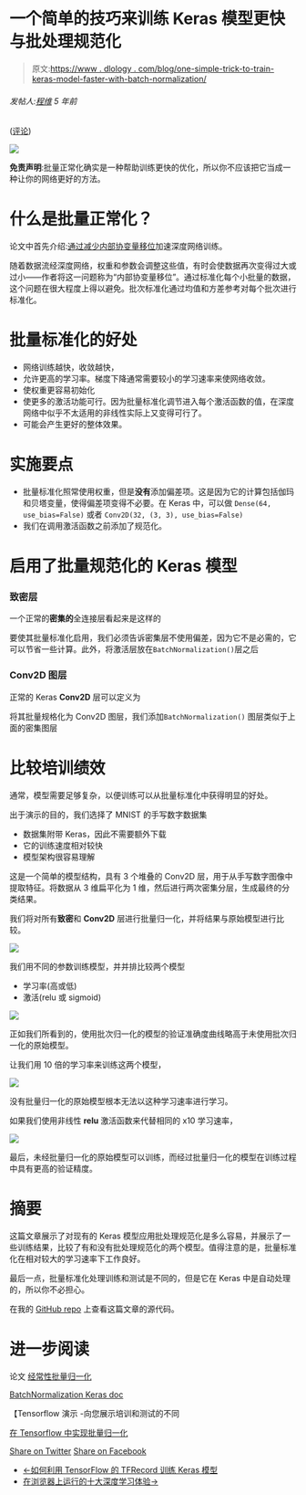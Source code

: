 # 一个简单的技巧来训练 Keras 模型更快与批处理规范化

> 原文:[https://www . dlology . com/blog/one-simple-trick-to-train-keras-model-faster-with-batch-normalization/](https://www.dlology.com/blog/one-simple-trick-to-train-keras-model-faster-with-batch-normalization/)

###### 发帖人:[程维](/blog/author/Chengwei/) 5 年前

([评论](/blog/one-simple-trick-to-train-keras-model-faster-with-batch-normalization/#disqus_thread))

![](../Images/4ecba69c66db8e60c36d0364cb3718a3.png)

**免责声明**:批量正常化确实是一种帮助训练更快的优化，所以你不应该把它当成一种让你的网络更好的方法。

# 什么是批量正常化？

论文中首先介绍:[通过减少内部协变量移位](https://arxiv.org/pdf/1502.03167.pdf)加速深度网络训练。

随着数据流经深度网络，权重和参数会调整这些值，有时会使数据再次变得过大或过小——作者将这一问题称为“内部协变量移位”。通过标准化每个小批量的数据，这个问题在很大程度上得以避免。批次标准化通过均值和方差参考对每个批次进行标准化。

# 批量标准化的好处

*   网络训练越快，收敛越快，
*   允许更高的学习率。梯度下降通常需要较小的学习速率来使网络收敛。
*   使权重更容易初始化
*   使更多的激活功能可行。因为批量标准化调节进入每个激活函数的值，在深度网络中似乎不太适用的非线性实际上又变得可行了。
*   可能会产生更好的整体效果。

# 实施要点

*   批量标准化照常使用权重，但是**没有**添加偏差项。这是因为它的计算包括伽玛和贝塔变量，使得偏差项变得不必要。在 Keras 中，可以做  `Dense(64, use_bias=False)` 或者  `Conv2D(32, (3, 3), use_bias=False)`
*   我们在调用激活函数之前添加了规范化。

# 启用了批量规范化的 Keras 模型

### 致密层

一个正常的**密集的**全连接层看起来是这样的

要使其批量标准化启用，我们必须告诉密集层不使用偏差，因为它不是必需的，它可以节省一些计算。此外，将激活层放在`BatchNormalization()`层之后

### Conv2D 图层

正常的 Keras **Conv2D** 层可以定义为

将其批量规格化为 Conv2D 图层，我们添加`BatchNormalization()` 图层类似于上面的密集图层

# 比较培训绩效

通常，模型需要足够复杂，以便训练可以从批量标准化中获得明显的好处。

出于演示的目的，我们选择了 MNIST 的手写数字数据集

*   数据集附带 Keras，因此不需要额外下载
*   它的训练速度相对较快
*   模型架构很容易理解

这是一个简单的模型结构，具有 3 个堆叠的 Conv2D 层，用于从手写数字图像中提取特征。将数据从 3 维扁平化为 1 维，然后进行两次密集分层，生成最终的分类结果。

我们将对所有**致密**和 **Conv2D** 层进行批量归一化，并将结果与原始模型进行比较。

![](../Images/0fae6d02ea2997037697cb0027a0a98c.png)

我们用不同的参数训练模型，并并排比较两个模型

*   学习率(高或低)
*   激活(relu 或 sigmoid)

![](../Images/add91fc99bfc8916b979e8f1357d5cf3.png)

正如我们所看到的，使用批次归一化的模型的验证准确度曲线略高于未使用批次归一化的原始模型。

让我们用 10 倍的学习率来训练这两个模型，

![](../Images/7c4c2c1e9263a477df05bbd5e4b7f788.png)

没有批量归一化的原始模型根本无法以这种学习速率进行学习。

如果我们使用非线性 **relu** 激活函数来代替相同的 x10 学习速率，

![](../Images/156f2f4830cee0e4499d66126249cb59.png)

最后，未经批量归一化的原始模型可以训练，而经过批量归一化的模型在训练过程中具有更高的验证精度。

# 摘要

这篇文章展示了对现有的 Keras 模型应用批处理规范化是多么容易，并展示了一些训练结果，比较了有和没有批处理规范化的两个模型。值得注意的是，批量标准化在相对较大的学习速率下工作良好。

最后一点，批量标准化处理训练和测试是不同的，但是它在 Keras 中是自动处理的，所以你不必担心。

在我的 [GitHub repo](https://github.com/Tony607/BatchNormalization_Keras) 上查看这篇文章的源代码。

# 进一步阅读

论文 [经常性批量归一化](https://arxiv.org/abs/1603.09025)

[BatchNormalization Keras doc](https://keras.io/layers/normalization/)

【Tensorflow 演示 -向您展示培训和测试的不同

[在 Tensorflow 中实现批量归一化](https://r2rt.com/implementing-batch-normalization-in-tensorflow.html)

[Share on Twitter](https://twitter.com/intent/tweet?url=https%3A//www.dlology.com/blog/one-simple-trick-to-train-keras-model-faster-with-batch-normalization/&text=One%20simple%20trick%20to%20train%20Keras%20model%20faster%20with%20Batch%20Normalization) [Share on Facebook](https://www.facebook.com/sharer/sharer.php?u=https://www.dlology.com/blog/one-simple-trick-to-train-keras-model-faster-with-batch-normalization/)

*   [←如何利用 TensorFlow 的 TFRecord 训练 Keras 模型](/blog/how-to-leverage-tensorflows-tfrecord-to-train-keras-model/)
*   [在浏览器上运行的十大深度学习体验→](/blog/top-10-deep-learning-experiences-run-on-your-browser/)